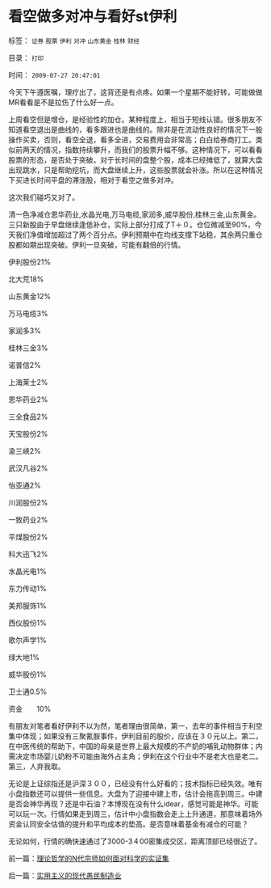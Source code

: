 # 看空做多对冲与看好st伊利

标签： `证券` `股票` `伊利` `对冲` `山东黄金` `桂林` `财经` 

目录： `打印`

时间： `2009-07-27 20:47:01`

今天下午遵医嘱，理疗出了，这背还是有点疼。如果一个星期不能好转，可能做做MR看看是不是拉伤了什么好一点。

上周看空但是增仓，是经验性的加仓。某种程度上，相当于短线认错。很多朋友不知道看空退出是曲线的，看多跟进也是曲线的。除非是在流动性良好的情况下一股操作买卖，否则，看空全退，看多全进，交易费用会非常高；白白给券商打工。类似前两天的情况，指数持续攀升，而我们的股票升幅不够。这种情况下，可以看看股票的形态，是否处于突破。对于长时间的盘整个股，成本已经摊低了，就算大盘出现跳水，只是帮助挖坑，而大盘继续上升，这些股票就会补涨。所以在这种情况下买进长时间平盘的滞涨股，相对于看空之做多对冲。

这次我们碰巧又对了。

清一色净减仓恩华药业,水晶光电,万马电缆,家润多,威华股份,桂林三金,山东黄金。三只新股由于早盘继续逢低补仓，实际上部分打成了T＋０。仓位微减至90%，今天我们净值增加超过了两个百分点。伊利预期中在均线支撑下站稳，其余两只重仓股都如期出现突破。伊利一旦突破，可能有翻倍的行情。

伊利股份21%

北大荒18%

山东黄金12%

万马电缆3%

家润多3%

桂林三金3%

诺普信2%

上海莱士2%

恩华药业2%

三全食品2%

天宝股份2%

渝三峡2%

武汉凡谷2%

怡亚通2%

川润股份2%

一致药业2%

平煤股份2%

科大迅飞2%

水晶光电1%

东力传动1%

美邦服饰1%

西仪股份1%

歌尔声学1%

绿大地1%

威华股份1%

卫士通0.5%

资金　　10%

有朋友对笔者看好伊利不以为然，笔者理由很简单，第一，去年的事件相当于利空集中体现；如果没有三聚氰胺事件，伊利目前的股价，应该在３０元以上。第二，在中医传统的帮助下，中国的母亲是世界上最大规模的不产奶的哺乳动物群体；内需决定市场婴儿奶粉不可能由海外占主角；伊利在这个行业中不是老大也是老二。第三，人弃我取。

无论是上证综指还是沪深３００，已经没有什么好看的；技术指标已经失效。唯有小盘指数还可以提供一些信息。大盘为了迎接中建上市，估计会拖高到周三。中建是否会神华再现？还是中石油？本博现在没有什么idear，感觉可能是神华。可能可以玩一次。行情如果走到周三，估计中小盘指数会走上上升通道，那意味着场外资金认同安全估值的提升和平均成本的垫高。是否意味着基金有减仓的可能？

无论如何，行情的确快速通过了3000-3４00密集成交区，距离顶部已经很近了。



前一篇：[理论哲学的N代宗师如何面对科学的实证集](../../../2009/7/27/理论哲学的N代宗师如何面对科学的实证集.md)

后一篇：[实用主义的现代愚民制造业](../../../2009/7/27/实用主义的现代愚民制造业.md)